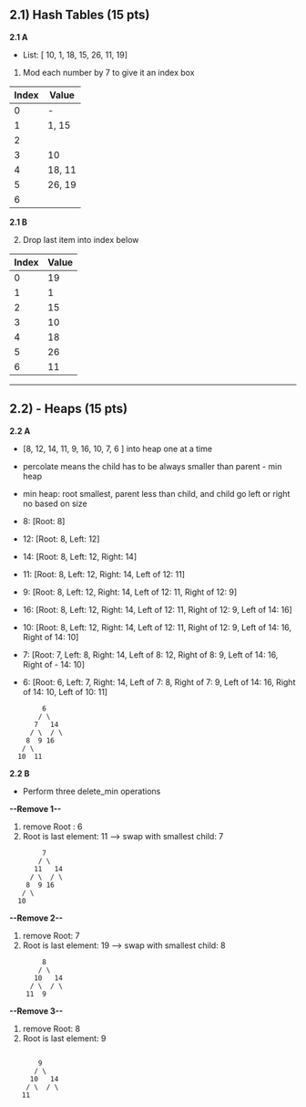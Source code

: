 
## 2.1) Hash Tables (15 pts)

**2.1 A**
 - List: [ 10, 1, 18, 15, 26, 11, 19]
 1.  Mod each number by 7 to give it an index box


| Index | Value      |
|-------|------------|
| 0     | -          |
| 1     | 1, 15      | 
| 2     |            |
| 3     | 10         |
| 4     | 18, 11     |
| 5     | 26, 19     |
| 6     |            |

**2.1 B**

2. Drop last item into index below 

| Index | Value  |
|-------|---------|
| 0     | 19    |
| 1     | 1     |
| 2     |15     |
| 3     | 10    |
| 4     | 18   |
| 5     | 26     |
| 6     | 11     |


---

## 2.2) - Heaps (15 pts)


**2.2 A**

- [8, 12, 14, 11, 9, 16, 10, 7, 6 ] into heap one at a time
- percolate means the child has to be always smaller than parent - min heap
- min heap: root smallest, parent less than child, and child go left or right no based on size

- 8: [Root: 8]
- 12: [Root: 8, Left: 12]
- 14: [Root: 8, Left: 12, Right: 14]
- 11: [Root: 8, Left: 12, Right: 14, Left of 12: 11]
- 9: [Root: 8, Left: 12, Right: 14, Left of 12: 11, Right of 12: 9]
- 16: [Root: 8, Left: 12, Right: 14, Left of 12: 11, Right of 12: 9, Left of 14: 16]
- 10: [Root: 8, Left: 12, Right: 14, Left of 12: 11, Right of 12: 9, Left of 14: 16, Right of 14: 10]
- 7: [Root: 7, Left: 8, Right: 14, Left of 8: 12, Right of 8: 9, Left of 14: 16, Right of - 14: 10]
- 6: [Root: 6, Left: 7, Right: 14, Left of 7: 8, Right of 7: 9, Left of 14: 16, Right of 14: 10, Left of 10: 11]

```
        6
       / \
      7   14
     / \  / \
    8  9 16 
   / \
  10  11
  ```
**2.2 B**
- Perform three delete_min operations

 **--Remove 1--**
1. remove Root : 6
2. Root is last element: 11 --> swap with smallest child: 7

```
        7
       / \
      11   14
     / \  / \
    8  9 16 
   / \
  10 
 ```

 **--Remove 2--**
1. remove Root: 7
2. Root is last element: 19 --> swap with smallest child: 8
```
        8
       / \
      10   14
     / \  / \
    11  9  
 ``` 
 
   **--Remove 3--**
1. remove Root: 8
2. Root is last element: 9
 ```

        9
       / \
      10   14
     / \  / \
    11   
  
 ```